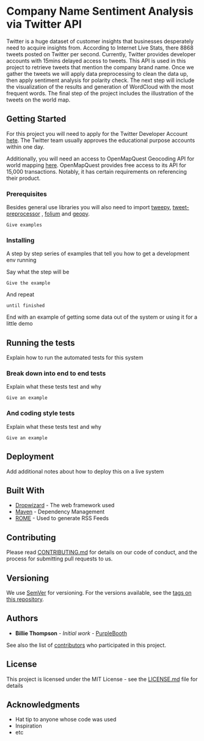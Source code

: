 # Company Name Sentiment Analysis via Twitter API

Twitter is a huge dataset of customer insights that businesses desperately need to acquire insights from. According to Internet Live Stats, there 8868 tweets posted on Twitter per second. Currently, Twitter provides developer accounts with 15mins delayed access to tweets. This API is used in this project to retrieve tweets that mention the company brand name. Once we gather the tweets we will apply data preprocessing to clean the data up, then apply sentiment analysis for polarity check. The next step will include the visualization of the results and generation of WordCloud with the most frequent words. The final step of the project includes the illustration of the tweets on the world map.  
## Getting Started

For this project you will need to apply for the Twitter Developer Account [hete](https://developer.twitter.com/en/apply-for-access.html). The Twitter team usually approves the educational purpose accounts within one day.

Additionally, you will need an access to OpenMapQuest Geocoding API for world mapping [here](https://developer.mapquest.com). OpenMapQuest provides free access to its API for 15,000 transactions. Notably, it has certain requirements on referencing their product.  

### Prerequisites

Besides general use libraries you will also need to import [tweepy](https://www.tweepy.org), [tweet-preprocessor](https://pypi.org/project/tweet-preprocessor/) , [folium](https://github.com/python-visualization/folium) and [geopy](https://github.com/geopy/geopy).  

```
Give examples
```

### Installing

A step by step series of examples that tell you how to get a development env running

Say what the step will be

```
Give the example
```

And repeat

```
until finished
```

End with an example of getting some data out of the system or using it for a little demo

## Running the tests

Explain how to run the automated tests for this system

### Break down into end to end tests

Explain what these tests test and why

```
Give an example
```

### And coding style tests

Explain what these tests test and why

```
Give an example
```

## Deployment

Add additional notes about how to deploy this on a live system

## Built With

* [Dropwizard](http://www.dropwizard.io/1.0.2/docs/) - The web framework used
* [Maven](https://maven.apache.org/) - Dependency Management
* [ROME](https://rometools.github.io/rome/) - Used to generate RSS Feeds

## Contributing

Please read [CONTRIBUTING.md](https://gist.github.com/PurpleBooth/b24679402957c63ec426) for details on our code of conduct, and the process for submitting pull requests to us.

## Versioning

We use [SemVer](http://semver.org/) for versioning. For the versions available, see the [tags on this repository](https://github.com/your/project/tags). 

## Authors

* **Billie Thompson** - *Initial work* - [PurpleBooth](https://github.com/PurpleBooth)

See also the list of [contributors](https://github.com/your/project/contributors) who participated in this project.

## License

This project is licensed under the MIT License - see the [LICENSE.md](LICENSE.md) file for details

## Acknowledgments

* Hat tip to anyone whose code was used
* Inspiration
* etc
